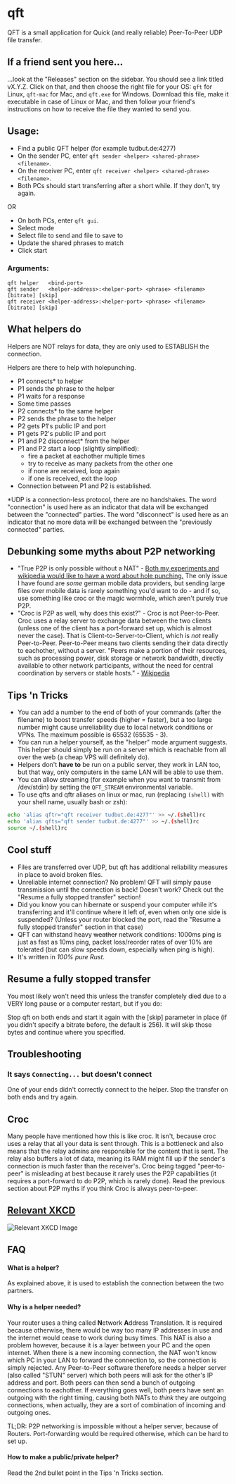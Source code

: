 # qft

QFT is a small application for Quick (and really reliable) Peer-To-Peer UDP file transfer. 

## If a friend sent you here...

...look at the "Releases" section on the sidebar. You should see a link titled vX.Y.Z. Click on
that, and then choose the right file for your OS: `qft` for Linux, `qft-mac` for Mac, and `qft.exe`
for Windows. Download this file, make it executable in case of Linux or Mac, and then follow your
friend's instructions on how to receive the file they wanted to send you.

## Usage:
- Find a public QFT helper (for example tudbut.de:4277)
- On the sender PC, enter `qft sender <helper> <shared-phrase> <filename>`.
- On the receiver PC, enter `qft receiver <helper> <shared-phrase> <filename>`.
- Both PCs should start transferring after a short while. If they don't, try again.

OR
- On both PCs, enter `qft gui`.
- Select mode
- Select file to send and file to save to
- Update the shared phrases to match
- Click start

### Arguments:
```
qft helper   <bind-port>
qft sender   <helper-address>:<helper-port> <phrase> <filename> [bitrate] [skip]
qft receiver <helper-address>:<helper-port> <phrase> <filename> [bitrate] [skip]
```

## What helpers do

Helpers are NOT relays for data, they are only used to ESTABLISH the connection.

Helpers are there to help with holepunching.
- P1 connects\* to helper
- P1 sends the phrase to the helper
- P1 waits for a response
- Some time passes
- P2 connects\* to the same helper
- P2 sends the phrase to the helper
- P2 gets P1's public IP and port
- P1 gets P2's public IP and port
- P1 and P2 disconnect\* from the helper
- P1 and P2 start a loop (slightly simplified):
  - fire a packet at eachother multiple times
  - try to receive as many packets from the other one
  - if none are received, loop again
  - if one is received, exit the loop
- Connection between P1 and P2 is established.

\*UDP is a connection-less protocol, there are no handshakes. The word "connection" is used here as
an indicator that data will be exchanged between the "connected" parties. The word "disconnect" is used
here as an indicator that no more data will be exchanged between the "previously connected" parties.

## Debunking some myths about P2P networking

- "True P2P is only possible without a NAT" - [Both my experiments and wikipedia would like to have
  a word about hole punching.](https://en.wikipedia.org/wiki/UDP_hole_punching) The only issue I
  have found are *some* german mobile data providers, but sending large files over mobile data is
  rarely something you'd want to do - and if so, use something like croc or the magic wormhole,
  which aren't purely true P2P.
- "Croc is P2P as well, why does this exist?" - Croc is not Peer-to-Peer. Croc uses a relay server
  to exchange data between the two clients (unless one of the client has a port-forward set up,
  which is almost never the case). That is Client-to-Server-to-Client, which is *not* really
  Peer-to-Peer. Peer-to-Peer means two clients sending their data directly to eachother, without a
  server. "Peers make a portion of their resources, such as processing power, disk storage or
  network bandwidth, directly available to other network participants, without the need for central
  coordination by servers or stable hosts." -
  [Wikipedia](https://en.wikipedia.org/wiki/Peer-to-peer)

## Tips 'n Tricks
- You can add a number to the end of both of your commands (after the filename) to
  boost transfer speeds (higher = faster), but a too large number might cause unreliability
  due to local network conditions or VPNs. The maximum possible is 65532 (65535 - 3).
- You can run a helper yourself, as the "helper" mode argument suggests. This helper should simply
  be run on a server which is reachable from all over the web (a cheap VPS will definitely do).
- Helpers don't **have to** be run on a public server, they work in LAN too, but that way, only
  computers in the same LAN will be able to use them.
- You can allow streaming (for example when you want to transmit from /dev/stdin) by setting
  the `QFT_STREAM` environmental variable.
- To use qfts and qftr aliases on linux or mac, run (replacing `(shell)` with your shell name,
  usually bash or zsh):
```sh
echo 'alias qftr="qft receiver tudbut.de:4277"' >> ~/.(shell)rc
echo 'alias qfts="qft sender tudbut.de:4277"' >> ~/.(shell)rc
source ~/.(shell)rc
```

## Cool stuff
- Files are transferred over UDP, but qft has additional reliability measures in place to avoid
  broken files.
- Unreliable internet connection? No problem! QFT will simply pause transmission until the
  connection is back! Doesn't work? Check out the "Resume a fully stopped transfer" section!
- Did you know you can hibernate or suspend your computer while it's transferring and it'll continue
  where it left of, even when only one side is suspended? (Unless your router blocked the port, read 
  the "Resume a fully stopped transfer" section in that case)
- QFT can withstand heavy ~~weather~~ network conditions: 1000ms ping is just as fast as 10ms ping,
  packet loss/reorder rates of over 10% are tolerated (but can slow speeds down, especially when
  ping is high).
- It's written in *100% pure Rust*.

## Resume a fully stopped transfer
You most likely won't need this unless the transfer completely died due to a VERY long pause or a
computer restart, but if you do:

Stop qft on both ends and start it again with the [skip] parameter in place (if you didn't specify a
bitrate before, the default is 256). It will skip those bytes and continue where you specified.

## Troubleshooting

### It says `Connecting...` but doesn't connect
One of your ends didn't correctly connect to the helper. Stop the transfer on both ends
and try again.

## Croc

Many people have mentioned how this is like croc. It isn't, because croc uses a relay that all your
data is sent through. This is a bottleneck and also means that the relay admins are responsible for
the content that is sent. The relay also buffers a lot of data, meaning its RAM might fill up if the
sender's connection is much faster than the receiver's. Croc being tagged "peer-to-peer" is
misleading at best because it rarely uses the P2P capabilities (it requires a port-forward to do
P2P, which is rarely done). Read the previous section about P2P myths if you think Croc is always
peer-to-peer.

## [Relevant XKCD](https://xkcd.com/949)

![Relevant XKCD Image](https://imgs.xkcd.com/comics/file_transfer.png)

## FAQ

#### What is a helper?

As explained above, it is used to establish the connection between the two partners.

#### Why is a helper needed?

Your router uses a thing called **N**etwork **A**ddress **T**ranslation. It is required because
otherwise, there would be way too many IP addresses in use and the internet would cease to work
during busy times. This NAT is also a problem however, because it is a layer between your PC and the
open internet. When there is a new incoming connection, the NAT won't know which PC in your LAN to
forward the connection to, so the connection is simply rejected. Any Peer-to-Peer software therefore
needs a helper server (also called "STUN" server) which both peers will ask for the other's IP
address and port. Both peers can then send a bunch of outgoing connections to eachother. If
everything goes well, both peers have sent an outgoing with the right timing, causing both NATs to
*think* they are outgoing connections, when actually, they are a sort of combination of incoming and 
outgoing ones.

TL;DR: P2P networking is impossible without a helper server, because of Routers. Port-forwarding
would be required otherwise, which can be hard to set up.

#### How to make a public/private helper?

Read the 2nd bullet point in the Tips 'n Tricks section.
